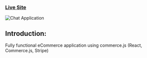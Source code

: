 ### [Live Site](https://commercejs-store-project.netlify.app/)

![Chat Application](https://i.ibb.co/mbdXcnx/Commerce-JS-App.png)

## Introduction:
Fully functional eCommerce application using commerce.js (React, Commerce.js, Stripe)

